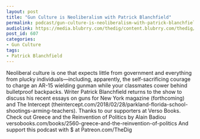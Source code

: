 ```yaml
---
layout: post
title: "Gun Culture is Neoliberalism with Patrick Blanchfield"
permalink: podcast/gun-culture-is-neoliberalism-with-patrick-blanchfield
audiolink: https://media.blubrry.com/thedig/content.blubrry.com/thedig/The_Dig_-_93_-_BlanchfieldGuns.mp3
post_id: 607
categories: 
- Gun Culture
tags: 
- Patrick Blanchfield
---
```


Neoliberal culture is one that expects little from government and everything from plucky individuals—including, apparently, the self-sacrificing courage to charge an AR-15 wielding gunman while your classmates cower behind bulletproof backpacks. Writer Patrick Blanchfield returns to the show to discuss his recent essays on guns for New York magazine (forthcoming) and The Intercept (theintercept.com/2018/02/28/parkland-florida-school-shootings-arming-teachers). Thanks to our supporters at Verso Books. Check out Greece and the Reinvention of Politics by Alain Badiou versobooks.com/books/2560-greece-and-the-reinvention-of-politics And support this podcast with $ at Patreon.com/TheDig